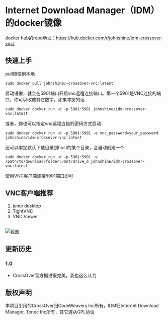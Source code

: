 # Internet Download Manager（IDM）的docker镜像

docker hub的repo地址：https://hub.docker.com/r/johnshine/idm-crossover-vnc/


## 快速上手

pull镜像到本地

`sudo docker pull johnshine/-crossover-vnc:latest`

启动镜像，就会在5901端口开启vnc远程连接端口。第一个5901是VNC连接的端口，你可以改成其它数字，如果冲突的话

`sudo docker docker run -d -p 5901:5901 johnshine/idm-crossover-vnc:latest`

或者，你也可以指定vnc远程连接的密码方式启动

`sudo docker docker run -d -p 5901:5901 -e vnc_password=your_password johnshine/idm-crossover-vnc:latest`

还可以绑定默认下载目录到host的某个目录，会自动创建一个

`sudo docker docker run -d -p 5901:5901 -v /path/to/download/folder:/mnt/drive_d johnshine/idm-crossover-vnc:latest`

使用VNC客户端连接5901端口即可

## VNC客户端推荐

1. jump desktop
2. TightVNC
3. VNC Viewer

##    

![截图](https://raw.githubusercontent.com/john-shine/Docker-CodeWeavers_CrossOver-VNC/master/Internet%20Download%20Manager/screenshot/1.png)

## 更新历史

### 1.0
+ CrossOver官方据说很完美，我也这么认为

## 版权声明

本项目引用的CrossOver归CodeWeavers Inc所有，IDM归Internet Download Manager, Tonec Inc所有，其它遵从GPL协议
